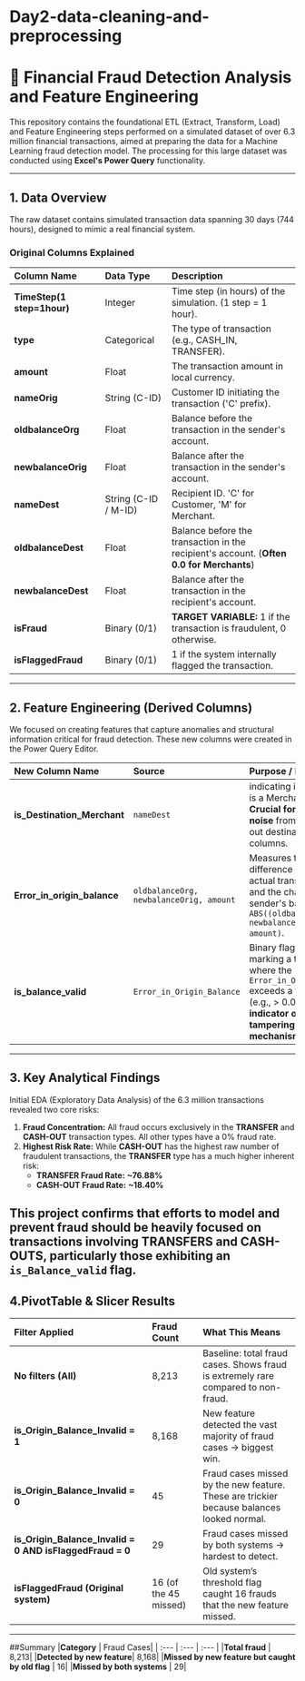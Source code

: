 # Day2-data-cleaning-and-preprocessing


# 💸 Financial Fraud Detection Analysis and Feature Engineering

This repository contains the foundational ETL (Extract, Transform, Load) and Feature Engineering steps performed on a simulated dataset of over 6.3 million financial transactions, aimed at preparing the data for a Machine Learning fraud detection model. The processing for this large dataset was conducted using **Excel's Power Query** functionality.

---

## 1. Data Overview

The raw dataset contains simulated transaction data spanning 30 days (744 hours), designed to mimic a real financial system.

### Original Columns Explained

| Column Name | Data Type | Description |
| :--- | :--- | :--- |
| **TimeStep(1 step=1hour)** | Integer | Time step (in hours) of the simulation. (1 step = 1 hour). |
| **type** | Categorical | The type of transaction (e.g., CASH\_IN, TRANSFER). |
| **amount** | Float | The transaction amount in local currency. |
| **nameOrig** | String (C-ID) | Customer ID initiating the transaction ('C' prefix). |
| **oldbalanceOrg** | Float | Balance before the transaction in the sender's account. |
| **newbalanceOrig** | Float | Balance after the transaction in the sender's account. |
| **nameDest** | String (C-ID / M-ID) | Recipient ID. 'C' for Customer, 'M' for Merchant. |
| **oldbalanceDest** | Float | Balance before the transaction in the recipient's account. (**Often 0.0 for Merchants**) |
| **newbalanceDest** | Float | Balance after the transaction in the recipient's account. |
| **isFraud** | Binary (0/1) | **TARGET VARIABLE:** 1 if the transaction is fraudulent, 0 otherwise. |
| **isFlaggedFraud** | Binary (0/1) | 1 if the system internally flagged the transaction. |

---

## 2. Feature Engineering (Derived Columns)

We focused on creating features that capture anomalies and structural information critical for fraud detection. These new columns were created in the Power Query Editor.

| New Column Name | Source | Purpose / Key Insight |
| :--- | :--- | :--- |
| **is\_Destination\_Merchant** | `nameDest` |  indicating if the recipient is a Merchant ('M'). **Crucial for mitigating noise** from the zeroed-out destination balance columns. |
| **Error_in_origin_balance** | `oldbalanceOrg, newbalanceOrig, amount` | Measures the absolute difference between the actual transaction `amount` and the change in the sender's balance: `ABS((oldbalanceOrg - newbalanceOrig) - amount)`. |
| **is_balance_valid** | `Error_in_Origin_Balance` | Binary flag (1/0) marking a transaction where the `Error_in_Origin_Balance` exceeds a tiny threshold (e.g., > 0.001). **A strong indicator of data tampering or fraud mechanism.** |

---

## 3. Key Analytical Findings

Initial EDA (Exploratory Data Analysis) of the 6.3 million transactions revealed two core risks:

1.  **Fraud Concentration:** All fraud occurs exclusively in the **TRANSFER** and **CASH-OUT** transaction types. All other types have a 0% fraud rate.
2.  **Highest Risk Rate:** While **CASH-OUT** has the highest raw number of fraudulent transactions, the **TRANSFER** type has a much higher inherent risk:
    * **TRANSFER Fraud Rate:** **~76.88%**
    * **CASH-OUT Fraud Rate:** **~18.40%**

This project confirms that efforts to model and prevent fraud should be heavily focused on transactions involving **TRANSFERS** and **CASH-OUTS**, particularly those exhibiting an **`is_Balance_valid`** flag.
---
## 4.PivotTable & Slicer Results

| Filter Applied | Fraud Count | What This Means|
| :--- | :--- | :--- |
| **No filters (All)**|	8,213 | Baseline: total fraud cases. Shows fraud is extremely rare compared to non-fraud.
| **is_Origin_Balance_Invalid = 1** | 8,168 | New feature detected the vast majority of fraud cases → biggest win.
| **is_Origin_Balance_Invalid = 0** | 45 | Fraud cases missed by the new feature. These are trickier because balances looked normal.|
| **is_Origin_Balance_Invalid = 0 AND isFlaggedFraud = 0** | 29 | Fraud cases missed by both systems → hardest to detect.|
| **isFlaggedFraud (Original system)** |	16 (of the 45 missed) | Old system’s threshold flag caught 16 frauds that the new feature missed.|
---
##Summary
|**Category** | Fraud Cases|
| :--- | :--- | :--- |
|**Total fraud** | 8,213|
|**Detected by new feature**| 8,168|
|**Missed by new feature but caught by old flag** | 16|
|**Missed by both systems** | 29|
